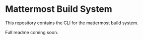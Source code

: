 # Mattermost Build System

This repository contains the CLI for the mattermost build system.

Full readme coming soon.
